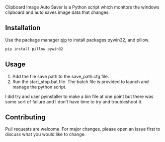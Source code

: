 Clipboard Image Auto Saver is a Python script which monitors the windows clipboard and auto saves image data that changes.

## Installation

Use the package manager [pip](https://pip.pypa.io/en/stable/) to install packages pywin32, and pillow.

```bash
pip install pillow pywin32
```

## Usage

1. Add the file save path to the save_path.cfg file.
2. Run the start_stop.bat file. The batch file is provided to launch and manage the python script.

I did try and user pyinstaller to make a bin file at one point but there was some sort of failure and I don't have time to try and troubleshoot it.

## Contributing
Pull requests are welcome. For major changes, please open an issue first to discuss what you would like to change.